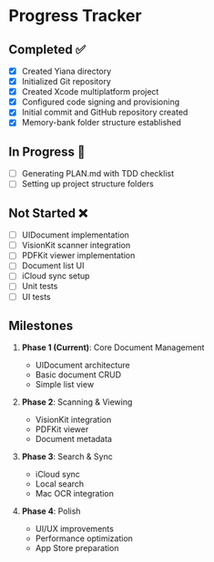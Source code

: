 # Progress Tracker

## Completed ✅
- [x] Created Yiana directory
- [x] Initialized Git repository
- [x] Created Xcode multiplatform project
- [x] Configured code signing and provisioning
- [x] Initial commit and GitHub repository created
- [x] Memory-bank folder structure established

## In Progress 🔄
- [ ] Generating PLAN.md with TDD checklist
- [ ] Setting up project structure folders

## Not Started ❌
- [ ] UIDocument implementation
- [ ] VisionKit scanner integration
- [ ] PDFKit viewer implementation
- [ ] Document list UI
- [ ] iCloud sync setup
- [ ] Unit tests
- [ ] UI tests

## Milestones
1. **Phase 1 (Current)**: Core Document Management
   - UIDocument architecture
   - Basic document CRUD
   - Simple list view

2. **Phase 2**: Scanning & Viewing
   - VisionKit integration
   - PDFKit viewer
   - Document metadata

3. **Phase 3**: Search & Sync
   - iCloud sync
   - Local search
   - Mac OCR integration

4. **Phase 4**: Polish
   - UI/UX improvements
   - Performance optimization
   - App Store preparation